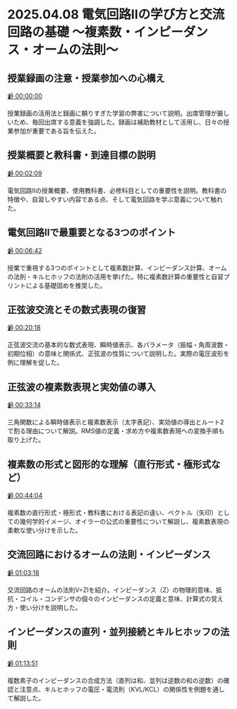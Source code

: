 # 2025.04.08 電気回路IIの学び方と交流回路の基礎 ～複素数・インピーダンス・オームの法則～

## 授業録画の注意・授業参加への心構え

[:video_camera: 00:00:00](https://kosenjp.sharepoint.com/sites/039R73ESII/_layouts/15/embed.aspx?UniqueId=d04c620c-f40d-4ef4-91c7-2246e009207f&nav={"playbackOptions":{"startTimeInSeconds":0}})

授業録画の活用法と録画に頼りすぎた学習の弊害について説明。出席管理が厳しいため、毎回出席する意義を強調した。録画は補助教材として活用し、日々の授業参加が重要である旨を伝えた。

## 授業概要と教科書・到達目標の説明

[:video_camera: 00:02:09](https://kosenjp.sharepoint.com/sites/039R73ESII/_layouts/15/embed.aspx?UniqueId=d04c620c-f40d-4ef4-91c7-2246e009207f&nav={"playbackOptions":{"startTimeInSeconds":129}})

電気回路IIの授業概要、使用教科書、必修科目としての重要性を説明。教科書の特徴や、自習しやすい内容である点、そして電気回路を学ぶ意義について触れた。

## 電気回路IIで最重要となる3つのポイント

[:video_camera: 00:06:42](https://kosenjp.sharepoint.com/sites/039R73ESII/_layouts/15/embed.aspx?UniqueId=d04c620c-f40d-4ef4-91c7-2246e009207f&nav={"playbackOptions":{"startTimeInSeconds":402}})

授業で重視する3つのポイントとして複素数計算、インピーダンス計算、オームの法則・キルヒホッフの法則の活用を挙げた。特に複素数計算の重要性と自習プリントによる基礎固めを推奨した。

## 正弦波交流とその数式表現の復習

[:video_camera: 00:20:18](https://kosenjp.sharepoint.com/sites/039R73ESII/_layouts/15/embed.aspx?UniqueId=d04c620c-f40d-4ef4-91c7-2246e009207f&nav={"playbackOptions":{"startTimeInSeconds":1218}})

正弦波交流の基本的な数式表現、瞬時値表示、各パラメータ（振幅・角周波数・初期位相）の意味と関係式、正弦波の性質について説明した。実際の電圧波形を例に理解を促した。

## 正弦波の複素数表現と実効値の導入

[:video_camera: 00:33:14](https://kosenjp.sharepoint.com/sites/039R73ESII/_layouts/15/embed.aspx?UniqueId=d04c620c-f40d-4ef4-91c7-2246e009207f&nav={"playbackOptions":{"startTimeInSeconds":1994}})

三角関数による瞬時値表示と複素数表示（太字表記）、実効値の導出とルート2で割る理由について解説。RMS値の定義・求め方や複素数表現への変換手順も取り上げた。

## 複素数の形式と図形的な理解（直行形式・極形式など）

[:video_camera: 00:44:04](https://kosenjp.sharepoint.com/sites/039R73ESII/_layouts/15/embed.aspx?UniqueId=d04c620c-f40d-4ef4-91c7-2246e009207f&nav={"playbackOptions":{"startTimeInSeconds":2644}})

複素数の直行形式・極形式・教科書における表記の違い、ベクトル（矢印）としての幾何学的イメージ、オイラーの公式の重要性について解説し、複素数表現の柔軟な使い分けを示した。

## 交流回路におけるオームの法則・インピーダンス

[:video_camera: 01:03:18](https://kosenjp.sharepoint.com/sites/039R73ESII/_layouts/15/embed.aspx?UniqueId=d04c620c-f40d-4ef4-91c7-2246e009207f&nav={"playbackOptions":{"startTimeInSeconds":3798}})

交流回路のオームの法則V=ZIを紹介。インピーダンス（Z）の物理的意味、抵抗・コイル・コンデンサの個々のインピーダンスの定義と意味、計算式の覚え方・使い分けを説明した。

## インピーダンスの直列・並列接続とキルヒホッフの法則

[:video_camera: 01:13:51](https://kosenjp.sharepoint.com/sites/039R73ESII/_layouts/15/embed.aspx?UniqueId=d04c620c-f40d-4ef4-91c7-2246e009207f&nav={"playbackOptions":{"startTimeInSeconds":4431}})

複数素子のインピーダンスの合成方法（直列は和、並列は逆数の和の逆数）の確認と注意点、キルヒホッフの電圧・電流則（KVL/KCL）の関係性を例題を通して解説した。




